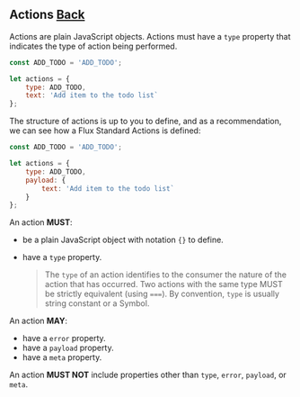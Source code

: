 ## Actions [Back](./../react_redux.md)

Actions are plain JavaScript objects. Actions must have a `type` property that indicates the type of action being performed.

```js
const ADD_TODO = 'ADD_TODO';

let actions = {
    type: ADD_TODO,
    text: 'Add item to the todo list`
};
```

The structure of actions is up to you to define, and as a recommendation, we can see how a Flux Standard Actions is defined:

```js
const ADD_TODO = 'ADD_TODO';

let actions = {
    type: ADD_TODO,
    payload: {
        text: 'Add item to the todo list`
    }
};
```

An action **MUST**:

- be a plain JavaScript object with notation `{}` to define.
- have a `type` property.

    > The `type` of an action identifies to the consumer the nature of the action that has occurred. Two actions with the same type MUST be strictly equivalent (using `===`). By convention, `type` is usually string constant or a Symbol.

An action **MAY**:

- have a `error` property.
- have a `payload` property.
- have a `meta` property.

An action **MUST NOT** include properties other than `type`, `error`, `payload`, or `meta`.

